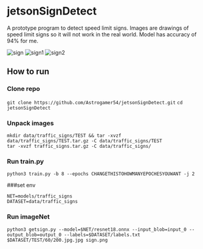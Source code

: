 # jetsonSignDetect

A prototype program to detect speed limit signs. Images are drawings of speed limit signs so it will not work in the real world. Model has accuracy of 94% for me. 

![sign](https://github.com/Astrogamer54/jetsonSignDetect/blob/main/demoimages/sign.png)
![sign1](https://github.com/Astrogamer54/jetsonSignDetect/blob/main/demoimages/sign1.png)
![sign2](https://github.com/Astrogamer54/jetsonSignDetect/blob/main/demoimages/sign2.png)

## How to run

### Clone repo
`git clone https://github.com/Astrogamer54/jetsonSignDetect.git`
`cd jetsonSignDetect`

### Unpack images
``` 
mkdir data/traffic_signs/TEST && tar -xvzf data/traffic_signs/TEST.tar.gz -C data/traffic_signs/TEST
tar -xvzf traffic_signs.tar.gz -C data/traffic_signs/
```


### Run train.py
```
python3 train.py -b 8 --epochs CHANGETHISTOHOWMANYEPOCHESYOUWANT -j 2
```

###set env
```
NET=models/traffic_signs
DATASET=data/traffic_signs
```

### Run imageNet
`python3 getsign.py --model=$NET/resnet18.onnx --input_blob=input_0 --output_blob=output_0 --labels=$DATASET/labels.txt $DATASET/TEST/60/200.jpg.jpg sign.png`
